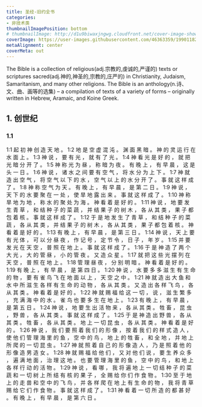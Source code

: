 ```yaml
---
title: 圣经-旧约全书
categories:
- 非技术类
thumbnailImagePosition: bottom
# thumbnailImage: http://d1u9biwaxjngwg.cloudfront.net/cover-image-showcase/city-750.jpg
coverImage: https://user-images.githubusercontent.com/46363359/199011829-f0785f5c-3510-49b1-999a-363131ad0c5b.jpg
metaAlignment: center
coverMeta: out
---
```


The Bible is a collection of religious(adj.宗教的,虔诚的,严谨的) texts or scriptures sacred(adj.神的,神圣的,宗教的,庄严的) in Christianity, Judaism, Samaritanism, and many other religions. The Bible is an anthology(n.诗、文、曲、画等的选集) – a compilation of texts of a variety of forms – originally written in Hebrew, Aramaic, and Koine Greek.

<!-- more -->

<!-- toc -->

## 1. 创世纪

### 1.1

1:1	  	起 初 神 创 造 天 地 。
1:2	  	地 是 空 虚 混 沌 。 渊 面 黑 暗 。 神 的 灵 运 行 在 水 面 上 。
1:3	  	神 说 ， 要 有 光 ， 就 有 了 光 。
1:4	  	神 看 光 是 好 的 ， 就 把 光 暗 分 开 了 。
1:5	  	神 称 光 为 昼 ， 称 暗 为 夜 。 有 晚 上 ， 有 早 晨 ， 这 是 头 一 日 。
1:6	  	神 说 ， 诸 水 之 间 要 有 空 气 ， 将 水 分 为 上 下 。
1:7	  	神 就 造 出 空 气 ， 将 空 气 以 下 的 水 ， 空 气 以 上 的 水 分 开 了 。 事 就 这 样 成 了 。
1:8	  	神 称 空 气 为 天 。 有 晚 上 ， 有 早 晨 ， 是 第 二 日 。
1:9	  	神 说 ， 天 下 的 水 要 聚 在 一 处 ， 使 旱 地 露 出 来 。 事 就 这 样 成 了 。
1:10	  	神 称 旱 地 为 地 ， 称 水 的 聚 处 为 海 。 神 看 着 是 好 的 。
1:11	  	神 说 ， 地 要 发 生 青 草 ， 和 结 种 子 的 菜 蔬 ， 并 结 果 子 的 树 木 ， 各 从 其 类 ， 果 子 都 包 着 核 。 事 就 这 样 成 了 。
1:12	  	于 是 地 发 生 了 青 草 ， 和 结 种 子 的 菜 蔬 ， 各 从 其 类 ， 并 结 果 子 的 树 木 ， 各 从 其 类 ， 果 子 都 包 着 核 。 神 看 着 是 好 的 。
1:13	  	有 晚 上 ， 有 早 晨 ， 是 第 三 日 。
1:14	  	神 说 ， 天 上 要 有 光 体 ， 可 以 分 昼 夜 ， 作 记 号 ， 定 节 令 ， 日 子 ， 年 岁 。
1:15	  	并 要 发 光 在 天 空 ， 普 照 在 地 上 。 事 就 这 样 成 了 。
1:16	  	于 是 神 造 了 两 个 大 光 ， 大 的 管 昼 ， 小 的 管 夜 。 又 造 众 星 。
1:17	  	就 把 这 些 光 摆 列 在 天 空 ， 普 照 在 地 上 。
1:18	  	管 理 昼 夜 ， 分 别 明 暗 。 神 看 着 是 好 的 。
1:19	  	有 晚 上 ， 有 早 晨 ， 是 第 四 日 。
1:20	  	神 说 ， 水 要 多 多 滋 生 有 生 命 的 物 ， 要 有 雀 鸟 飞 在 地 面 以 上 ， 天 空 之 中 。
1:21	  	神 就 造 出 大 鱼 和 水 中 所 滋 生 各 样 有 生 命 的 动 物 ， 各 从 其 类 。 又 造 出 各 样 飞 鸟 ， 各 从 其 类 。 神 看 着 是 好 的 。
1:22	  	神 就 赐 福 给 这 一 切 ， 说 ， 滋 生 繁 多 ， 充 满 海 中 的 水 。 雀 鸟 也 要 多 生 在 地 上 。
1:23	  	有 晚 上 ， 有 早 晨 ， 是 第 五 日 。
1:24	  	神 说 ， 地 要 生 出 活 物 来 ， 各 从 其 类 。 牲 畜 ， 昆 虫 ， 野 兽 ， 各 从 其 类 。 事 就 这 样 成 了 。
1:25	  	于 是 神 造 出 野 兽 ， 各 从 其 类 。 牲 畜 ， 各 从 其 类 。 地 上 一 切 昆 虫 ， 各 从 其 类 。 神 看 着 是 好 的 。
1:26	  	神 说 ， 我 们 要 照 着 我 们 的 形 像 ， 按 着 我 们 的 样 式 造 人 ， 使 他 们 管 理 海 里 的 鱼 ， 空 中 的 鸟 ， 地 上 的 牲 畜 ， 和 全 地 ， 并 地 上 所 爬 的 一 切 昆 虫 。
1:27	  	神 就 照 着 自 己 的 形 像 造 人 ， 乃 是 照 着 他 的 形 像 造 男 造 女 。
1:28	  	神 就 赐 福 给 他 们 ， 又 对 他 们 说 ， 要 生 养 众 多 ， 遍 满 地 面 ， 治 理 这 地 。 也 要 管 理 海 里 的 鱼 ， 空 中 的 鸟 ， 和 地 上 各 样 行 动 的 活 物 。
1:29	  	神 说 ， 看 哪 ， 我 将 遍 地 上 一 切 结 种 子 的 菜 蔬 和 一 切 树 上 所 结 有 核 的 果 子 ， 全 赐 给 你 们 作 食 物 。
1:30	  	至 于 地 上 的 走 兽 和 空 中 的 飞 鸟 ， 并 各 样 爬 在 地 上 有 生 命 的 物 ， 我 将 青 草 赐 给 它 们 作 食 物 。 事 就 这 样 成 了 。
1:31	  	神 看 着 一 切 所 造 的 都 甚 好 。 有 晚 上 ， 有 早 晨 ， 是 第 六 日 。
